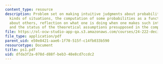 ```yaml
---
content_type: resource
description: Problem set on making intuitive judgments about probabilities in certain
  kinds of situations, the computation of some probabilities as a function of judgments
  about others, reflection on what one is doing when one makes such intuitive judgments,
  and the status of the theoretical assumptions presupposed in the computations.
file: https://ol-ocw-studio-app-qa.s3.amazonaws.com/courses/24-222-decisions-games-and-rational-choice-spring-2008/dfda3f2a078dd88fbeb348e8cd7ccdc2_ps1.pdf
file_type: application/pdf
parent_uid: e50e8421-aae6-1f70-515f-c14fb033b590
resourcetype: Document
title: ps1.pdf
uid: dfda3f2a-078d-d88f-beb3-48e8cd7ccdc2
---
```

